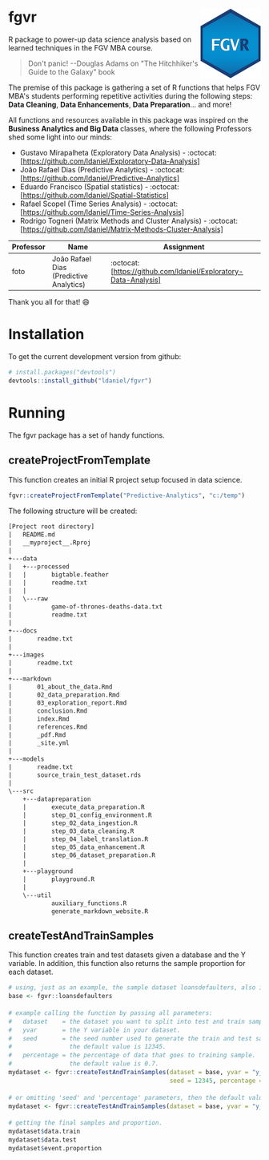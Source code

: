 # fgvr <img src='man/figures/logo.png' align="right" height="139" />
R package to power-up data science analysis based on learned techniques in the FGV MBA course.

> Don't panic!
> --Douglas Adams on "The Hitchhiker's Guide to the Galaxy" book

The premise of this package is gathering a set of R functions that helps FGV MBA's students performing repetitive activities during the following steps: **Data Cleaning**, **Data Enhancements**, **Data Preparation**... and more!

All functions and resources available in this package was inspired on the **Business Analytics and Big Data** classes, where the following Professors shed some light into our minds: 

- Gustavo Mirapalheta (Exploratory Data Analysis) - :octocat: [https://github.com/ldaniel/Exploratory-Data-Analysis]
- João Rafael Dias (Predictive Analytics) - :octocat: [https://github.com/ldaniel/Predictive-Analytics]
- Eduardo Francisco (Spatial statistics) - :octocat: [https://github.com/ldaniel/Spatial-Statistics]
- Rafael Scopel (Time Series Analysis) - :octocat: [https://github.com/ldaniel/Time-Series-Analysis]
- Rodrigo Togneri (Matrix Methods and Cluster Analysis) - :octocat: [https://github.com/ldaniel/Matrix-Methods-Cluster-Analysis]

|Professor|Name|Assignment|
|---|---|---|
|foto|João Rafael Dias (Predictive Analytics)|:octocat: [https://github.com/ldaniel/Exploratory-Data-Analysis]|

Thank you all for that! :smile:

# Installation

To get the current development version from github:

```R
# install.packages("devtools")
devtools::install_github("ldaniel/fgvr")
```

# Running

The fgvr package has a set of handy functions.

## createProjectFromTemplate

This function creates an initial R project setup focused in data science.

```R
fgvr::createProjectFromTemplate("Predictive-Analytics", "c:/temp")
```
The following structure will be created:
```
[Project root directory]
|   README.md
|   __myproject__.Rproj
|
+---data
|   +---processed
|   |       bigtable.feather
|   |       readme.txt
|   |
|   \---raw
|           game-of-thrones-deaths-data.txt
|           readme.txt
|
+---docs
|       readme.txt
|
+---images
|       readme.txt
|
+---markdown
|       01_about_the_data.Rmd
|       02_data_preparation.Rmd
|       03_exploration_report.Rmd
|       conclusion.Rmd
|       index.Rmd
|       references.Rmd
|       _pdf.Rmd
|       _site.yml
|
+---models
|       readme.txt
|       source_train_test_dataset.rds
|
\---src
    +---datapreparation
    |       execute_data_preparation.R
    |       step_01_config_environment.R
    |       step_02_data_ingestion.R
    |       step_03_data_cleaning.R
    |       step_04_label_translation.R
    |       step_05_data_enhancement.R
    |       step_06_dataset_preparation.R
    |
    +---playground
    |       playground.R
    |
    \---util
            auxiliary_functions.R
            generate_markdown_website.R
```

## createTestAndTrainSamples

This function creates train and test datasets given a database and the Y variable. In addition, this function also returns the sample proportion for each dataset.

```R
# using, just as an example, the sample dataset loansdefaulters, also included in the package 
base <- fgvr::loansdefaulters

# example calling the function by passing all parameters:
#   dataset    = the dataset you want to split into test and train samples.
#   yvar       = the Y variable in your dataset.
#   seed       = the seed number used to generate the train and test samples.
#                the default value is 12345.
#   percentage = the percentage of data that goes to training sample.
#                the default value is 0.7.
mydataset <- fgvr::createTestAndTrainSamples(dataset = base, yvar = "y_loan_defaulter", 
                                             seed = 12345, percentage = 0.7)

# or omitting 'seed' and 'percentage' parameters, then the default values will be used.
mydataset <- fgvr::createTestAndTrainSamples(dataset = base, yvar = "y_loan_defaulter")

# getting the final samples and proportion.
mydataset$data.train
mydataset$data.test
mydataset$event.proportion
```

